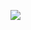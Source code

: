 ![](http://www.plantuml.com/plantuml/proxy?cache=no&src=https://raw.githubusercontent.com/oleksandrblazhko/ai203-sultanov/Ai203_sultanov_with_laboratory_work_7/2-SoftwareDesign/2.7-PlantUML/UML-Activity.puml)

